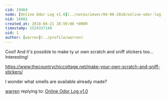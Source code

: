 ```yaml
---
cid: 19464
node: [Online Odor Log v1.0](../notes/imvec/04-06-2018/online-odor-log-v1-0)
nid: 16081
created_at: 2018-04-21 18:59:00 +0000
timestamp: 1524337140
uid: 1
author: [warren](../profile/warren)
---
```


Cool! And it's possible to make ty ur own scratch and sniff stickers too... Interesting! 

https://www.thecountrychiccottage.net/make-your-own-scratch-and-sniff-stickers/

I wonder what smells are available already made?

[warren](../profile/warren) replying to: [Online Odor Log v1.0](../notes/imvec/04-06-2018/online-odor-log-v1-0)

